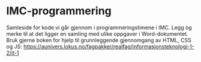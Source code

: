 # IMC-programmering
Samleside for kode vi går gjennom i programmeringstimene i IMC.
Legg òg merke til at det ligger en samling med ulike oppgaver i Word-dokumentet.
Bruk gjerne boken for hjelp til grunnleggende gjennomgang av HTML, CSS og JS: https://aunivers.lokus.no/fagpakker/realfag/informasjonsteknologi-1-2/it-1
